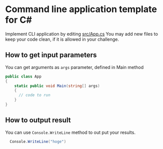 # Command line application template for C#

Implement CLI application by editing [src/App.cs](src/App.cs)
You may add new files to keep your code clean, if it is allowed in your challenge.

## How to get input parameters
You can get arguments as `args` parameter, defined in Main method

```cs
public class App
{
    static public void Main(string[] args)
    {
      // code to run
    }
}
```

## How to output result
You can use `Console.WriteLine` method to out put your results.

```cs
  Console.WriteLine("hoge")
```
